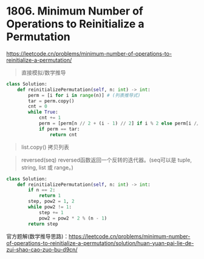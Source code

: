 # 1806. Minimum Number of Operations to Reinitialize a Permutation

<https://leetcode.cn/problems/minimum-number-of-operations-to-reinitialize-a-permutation/>

> 直接模拟/数学推导

```Python
class Solution:
    def reinitializePermutation(self, n: int) -> int:
        perm = [i for i in range(n)] # (列表推导式)
        tar = perm.copy()
        cnt = 0
        while True:
            cnt += 1
            perm = [perm[n // 2 + (i - 1) // 2] if i % 2 else perm[i // 2] for i in range(n)] # (列表推导式)
            if perm == tar:
                return cnt
```

> list.copy() 拷贝列表

> reversed(seq) reversed函数返回一个反转的迭代器。(seq可以是 tuple, string, list 或 range。)

```Python
class Solution:
    def reinitializePermutation(self, n: int) -> int:
        if n == 2:
            return 1
        step, pow2 = 1, 2
        while pow2 != 1:
            step += 1
            pow2 = pow2 * 2 % (n - 1)
        return step
```

官方题解(数学推导思路)：<https://leetcode.cn/problems/minimum-number-of-operations-to-reinitialize-a-permutation/solution/huan-yuan-pai-lie-de-zui-shao-cao-zuo-bu-d9cn/>
